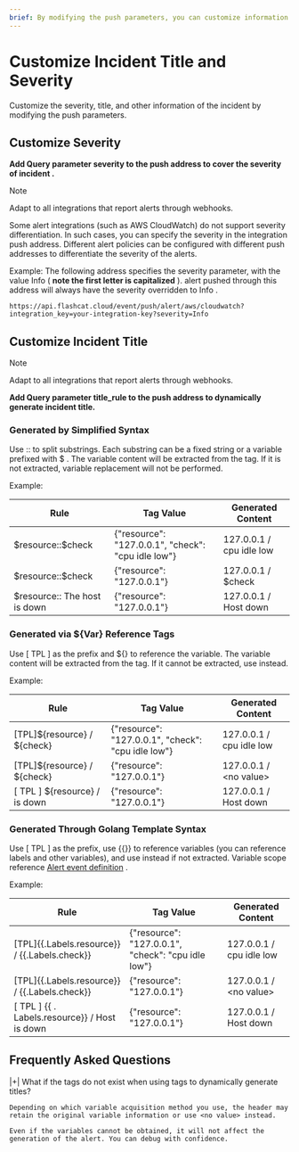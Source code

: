 ```yaml
---
brief: By modifying the push parameters, you can customize information such as the severity and title of the incident
---
```


# Customize Incident Title and Severity

Customize the severity, title, and other information of the incident by modifying the push parameters.

## Customize Severity

**Add Query parameter severity to the push address to cover the severity of incident .**

> [!NOTE]
> Adapt to all integrations that report alerts through webhooks.

Some alert integrations (such as AWS CloudWatch) do not support severity differentiation. In such cases, you can specify the severity in the integration push address. Different alert policies can be configured with different push addresses to differentiate the severity of the alerts.

Example: The following address specifies the severity parameter, with the value Info ( **note the first letter is capitalized** ). alert pushed through this address will always have the severity overridden to Info .
```
https://api.flashcat.cloud/event/push/alert/aws/cloudwatch?integration_key=your-integration-key?severity=Info
```

## Customize Incident Title

> [!NOTE]
> Adapt to all integrations that report alerts through webhooks.

**Add Query parameter title_rule to the push address to dynamically generate incident title.**

### Generated by Simplified Syntax

Use :: to split substrings. Each substring can be a fixed string or a variable prefixed with $ . The variable content will be extracted from the tag. If it is not extracted, variable replacement will not be performed.

Example:

| Rule | Tag Value | Generated Content |
| --- | ---| ---- |
|\$resource::\$check | {"resource": "127.0.0.1", "check": "cpu idle low"} | 127.0.0.1 / cpu idle low |
|\$resource::\$check | {"resource": "127.0.0.1"} | 127.0.0.1 / \$check |
|$resource:: The host is down | {"resource": "127.0.0.1"} | 127.0.0.1 / Host down |

### Generated via ${Var} Reference Tags

Use [ TPL ] as the prefix and ${} to reference the variable. The variable content will be extracted from the tag. If it cannot be extracted, use <no value> instead.

Example:

| Rule | Tag Value | Generated Content |
| --- | ---| ---- |
|[TPL]\${resource} / \${check}| {"resource": "127.0.0.1", "check": "cpu idle low"} | 127.0.0.1 / cpu idle low |
|[TPL]\${resource} / \${check} | {"resource": "127.0.0.1"} | 127.0.0.1 / \<no value\> |
|[ TPL ] ${resource} / is down | {"resource": "127.0.0.1"} | 127.0.0.1 / Host down |

### Generated Through Golang Template Syntax

Use [ TPL ] as the prefix, use {{}} to reference variables (you can reference labels and other variables), and use <no value> instead if not extracted. Variable scope reference [Alert event definition](/0) .

Example:

| Rule | Tag Value | Generated Content |
| --- | ---| ---- |
|[TPL]{{.Labels.resource}} / {{.Labels.check}}| {"resource": "127.0.0.1", "check": "cpu idle low"} | 127.0.0.1 / cpu idle low |
|[TPL]{{.Labels.resource}} / {{.Labels.check}} | {"resource": "127.0.0.1"} | 127.0.0.1 / \<no value\> |
|[ TPL ] {{ . Labels.resource}} / Host is down | {"resource": "127.0.0.1"} | 127.0.0.1 / Host down |

## Frequently Asked Questions

|+| What if the tags do not exist when using tags to dynamically generate titles?

    Depending on which variable acquisition method you use, the header may retain the original variable information or use <no value> instead.

    Even if the variables cannot be obtained, it will not affect the generation of the alert. You can debug with confidence.